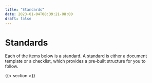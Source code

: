 ```yaml
---
title: "Standards"
date: 2023-01-04T08:39:21-08:00
draft: false
---
```


# Standards

Each of the items below is a standard. A standard is either a document template or a checklist, which provides a pre-built structure for you to follow.

{{< section >}}